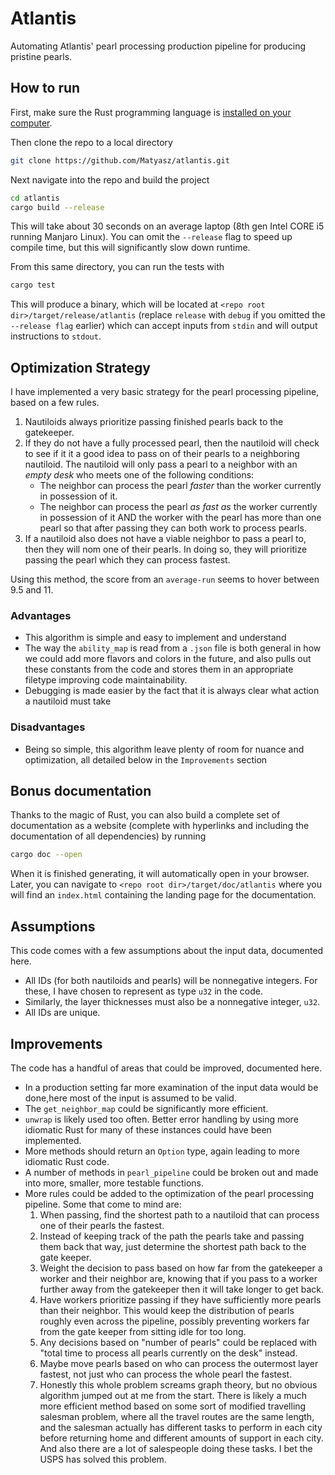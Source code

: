 # Atlantis

Automating Atlantis' pearl processing production pipeline for producing pristine pearls.

## How to run

First, make sure the Rust programming language is [installed on your computer](https://www.rust-lang.org/tools/install).

Then clone the repo to a local directory

```bash
git clone https://github.com/Matyasz/atlantis.git
```

Next navigate into the repo and build the project

```bash
cd atlantis
cargo build --release
```
This will take about 30 seconds on an average laptop (8th gen Intel CORE i5 running Manjaro Linux). You can omit the `--release` flag to speed up compile time, but this will significantly slow down runtime.

From this same directory, you can run the tests with 

```bash
cargo test
```

This will produce a binary, which will be located at `<repo root dir>/target/release/atlantis` (replace `release` with `debug` if you omitted the `--release flag` earlier) which can accept inputs from `stdin` and will output instructions to `stdout`.

## Optimization Strategy

I have implemented a very basic strategy for the pearl processing pipeline, based on a few rules.
1. Nautiloids always prioritize passing finished pearls back to the gatekeeper.
2. If they do not have a fully processed pearl, then the nautiloid will check to see if it it a good idea to pass on of their pearls to a neighboring nautiloid. The nautiloid will only pass a pearl to a neighbor with an *empty desk* who meets one of the following conditions:
    - The neighbor can process the pearl *faster* than the worker currently in possession of it.
    - The neighbor can process the pearl *as fast as* the worker currently in possession of it AND the worker with the pearl has more than one pearl so that after passing they can both work to process pearls.
3. If a nautiloid also does not have a viable neighbor to pass a pearl to, then they will nom one of their pearls. In doing so, they will prioritize passing the pearl which they can process fastest.

Using this method, the score from an `average-run` seems to hover between 9.5 and 11.

### Advantages

- This algorithm is simple and easy to implement and understand
- The way the `ability_map` is read from a `.json` file is both general in how we could add more flavors and colors in the future, and also pulls out these constants from the code and stores them in an appropriate filetype improving code maintainability.
- Debugging is made easier by the fact that it is always clear what action a nautiloid must take

### Disadvantages

- Being so simple, this algorithm leave plenty of room for nuance and optimization, all detailed below in the `Improvements` section

## Bonus documentation

Thanks to the magic of Rust, you can also build a complete set of documentation as a website (complete with hyperlinks and including the documentation of all dependencies) by running

```bash
cargo doc --open
```

When it is finished generating, it will automatically open in your browser. Later, you can navigate to `<repo root dir>/target/doc/atlantis` where you will find an `index.html` containing the landing page for the documentation.

## Assumptions

This code comes with a few assumptions about the input data, documented here.

- All IDs (for both nautiloids and pearls) will be nonnegative integers. For these, I have chosen to represent as type `u32` in the code.
- Similarly, the layer thicknesses must also be a nonnegative integer, `u32`.
- All IDs are unique.

## Improvements

The code has a handful of areas that could be improved, documented here.

- In a production setting far more examination of the input data would be done,here most of the input is assumed to be valid.
- The `get_neighbor_map` could be significantly more efficient.
- `unwrap` is likely used too often. Better error handling by using more idiomatic Rust for many of these instances could have been implemented.
- More methods should return an `Option` type, again leading to more idiomatic Rust code.
- A number of methods in `pearl_pipeline` could be broken out and made into more, smaller, more testable functions.
- More rules could be added to the optimization of the pearl processing pipeline. Some that come to mind are:
    1. When passing, find the shortest path to a nautiloid that can process one of their pearls the fastest.
    2. Instead of keeping track of the path the pearls take and passing them back that way, just determine the shortest path back to the gate keeper.
    3. Weight the decision to pass based on how far from the gatekeeper a worker and their neighbor are, knowing that if you pass to a worker further away from the gatekeeper then it will take longer to get back.
    4. Have workers prioritize passing if they have sufficiently more pearls than their neighbor. This would keep the distribution of pearls roughly even across the pipeline, possibly preventing workers far from the gate keeper from sitting idle for too long.
    5. Any decisions based on "number of pearls" could be replaced with "total time to process all pearls currently on the desk" instead.
    6. Maybe move pearls based on who can process the outermost layer fastest, not just who can process the whole pearl the fastest.
    7. Honestly this whole problem screams graph theory, but no obvious algorithm jumped out at me from the start. There is likely a much more efficient method based on some sort of modified travelling salesman problem, where all the travel routes are the same length, and the salesman actually has different tasks to perform in each city before returning home and different amounts of support in each city. And also there are a lot of salespeople doing these tasks. I bet the USPS has solved this problem.